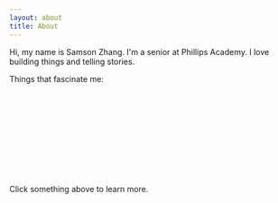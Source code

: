 ```yaml
---
layout: about
title: About
---
```


<div class='divider'></div>

Hi, my name is Samson Zhang. I'm a senior at Phillips Academy. I love building things and telling stories.

Things that fascinate me:

<svg></svg>

<p class='thing-text'>Click something above to learn more.</p>

<script>

nodes = [
    {"id": "Filmmaking", "label": ""},
    {"id": "Photography"},
    {"id": "UX Design"},
    {"id": "Engineering"},
    {"id": "Journalism"},
    {"id": "Management"},
    {"id": "Piano"},
    {"id": "Running"}
];

const width = $("svg").width();
const height = 600;
const svg = d3.select('svg')
    .attr("height",height);
if ($(window).width() < 900){
    forceStrength = -60;
}
else{
    forceStrength = -100;
}
const simulation = d3.forceSimulation()
    .force('charge', d3.forceManyBody().strength(forceStrength))
    .force('center', d3.forceCenter(width / 2, height / 2));

const nodeElements = svg.append('g')
    .selectAll('circle')
    .data(nodes)
    .enter().append('circle')
        .attr('r', 10)
        .attr('fill', '#000');

const textElements = svg.append('g')
    .selectAll('text')
    .data(nodes)
    .enter().append('text')
        .text(node => node.id)
        .attr('text-anchor', 'middle')
        .attr('id', node => node.id)
        .classed('thing-label', true)

simulation.nodes(nodes).on('tick', () => {
    nodeElements
        .attr('cx', node => node.x)
        .attr('cy', node => node.y)
    textElements
        .attr('x', node => node.x)
        .attr('y', node => node.y)
});

selectedID = null;

$(".thing-label").on("click",function(){
    thingID = $(this).attr("id");
    if (thingID == selectedID){
        return;
    }
    $(".thing-label").removeClass("selected");
    $(this).addClass("selected");

    if (thingID == 'Filmmaking'){
        thingText = `
        I grew up in Niskayuna, a small town in upstate New York. One day, I was at my friend’s house, and we found a strobelight in a room in his basement. Every flash would last a tiny fraction of a second, and in between flashes everything was completely black. It was like seeing the world one freeze frame at a time. All motion seemed choppy and the world felt completely surreal.
        `
    }

    else if (thingID == 'Management'){
        thingText = "Harness people's individual talents and skills to get a collective task done; how to do this best for each individual and for the whole.";
    }

    else if (thingID == 'Running'){
        thingText = "Running is sick!";
    }

    else if (thingID == 'Photography'){
        thingText = "Photography is sick!";
    }

    else if (thingID == 'Engineering'){
        thingText = "Make a real, direct impact on the world and humanity. Solve problems.";
    }

    else if (thingID == 'Journalism'){
        thingText = "Storytelling held to a higher bar of accuracy, thoroughness, and imapct. Also plip";
    }

    else if (thingID == 'UX Design'){
        thingText = "UX Design is cool";
    }

    else if (thingID == 'Piano'){
        thingText = "Expressiveness. I like romantic pieces best";
    }

    $(".thing-text").text(thingText);

    windowHeight = $(window).height();

    $([document.documentElement, document.body]).animate({
        scrollTop: $(".thing-text").offset().top - windowHeight / 2
    }, 400);
})
</script>